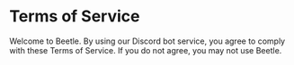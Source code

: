 
# Terms of Service

Welcome to Beetle. By using our Discord bot service, you agree to comply with these Terms of Service. If you do not agree, you may not use Beetle.

